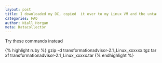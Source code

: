```yaml
---
layout: post
title: I downloaded my DC, copied  it over to my Linux VM and the untar failed.  Any ideas?
categories: FAQ
author: Niall Horgan
meta: Datacollector
---
```

Try these commands instead
 
{% highlight ruby %}
gzip -d transformationadvisor-2.1_Linux_xxxxxx.tgz
tar xf transformationadvisor-2.1_Linux_xxxxx.tar
{% endhighlight %}

